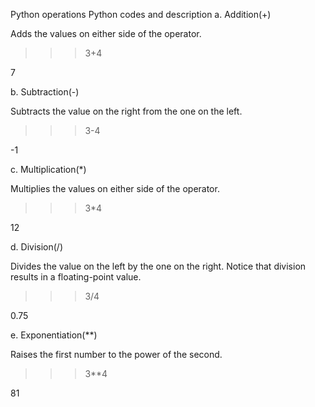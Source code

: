Python  operations
 Python codes and description 
 a. Addition(+)

Adds the values on either side of the operator.

>>> 3+4

7

b. Subtraction(-)

Subtracts the value on the right from the one on the left.

>>> 3-4

-1

c. Multiplication(*)

Multiplies the values on either side of the operator.

 >>> 3*4

12

d. Division(/)

Divides the value on the left by the one on the right. Notice that division results in a floating-point value.

>>> 3/4

0.75

e. Exponentiation(**)

Raises the first number to the power of the second.

>>> 3**4

81 
 
